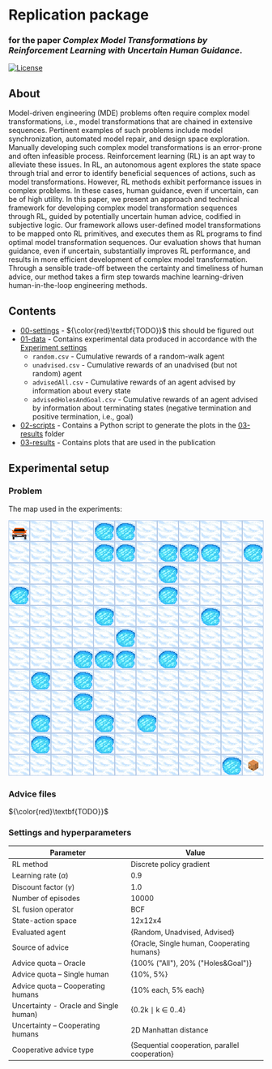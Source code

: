 # Replication package

### for the paper _Complex Model Transformations by Reinforcement Learning with Uncertain Human Guidance_.

[![License](https://img.shields.io/badge/license-GPL--3.0-blue.svg)](https://www.gnu.org/licenses/gpl-3.0)

## About
Model-driven engineering (MDE) problems often require complex model transformations, i.e., model transformations that are chained in extensive sequences. Pertinent examples of such problems include model synchronization, automated model repair, and design space exploration. Manually developing such complex model transformations is an error-prone and often infeasible process. Reinforcement learning (RL) is an apt way to alleviate these issues. In RL, an autonomous agent explores the state space through trial and error to identify beneficial sequences of actions, such as model transformations. However, RL methods exhibit performance issues in complex problems. In these cases, human guidance, even if uncertain, can be of high utility. In this paper, we present an approach and technical framework for developing complex model transformation sequences through RL, guided by potentially uncertain human advice, codified in subjective logic. Our framework allows user-defined model transformations to be mapped onto RL primitives, and executes them as RL programs to find optimal model transformation sequences. Our evaluation shows that human guidance, even if uncertain, substantially improves RL performance, and results in more efficient development of complex model transformation. Through a sensible trade-off between the certainty and timeliness of human advice, our method takes a firm step towards machine learning-driven human-in-the-loop engineering methods.

## Contents
- [00-settings](/00-settings) - ${\color{red}\textbf{TODO}}$ this should be figured out
- [01-data](/01-data) - Contains experimental data produced in accordance with the [Experiment settings](#experiment-settings)
  - `random.csv` - Cumulative rewards of a random-walk agent
  - `unadvised.csv` - Cumulative rewards of an unadvised (but not random) agent
  - `advisedAll.csv` - Cumulative rewards of an agent advised by information about every state
  - `advisedHolesAndGoal.csv` - Cumulative rewards of an agent advised by information about terminating states (negative termination and positive termination, i.e., goal)
- [02-scripts](/02-scripts) - Contains a Python script to generate the plots in the [03-results](/03-results) folder
- [03-results](/03-results) - Contains plots that are used in the publication

## Experimental setup

### Problem
The map used in the experiments:

![The map used in the experiments](/00-settings/lake-12x12-seed63.png)

### Advice files
${\color{red}\textbf{TODO}}$

### Settings and hyperparameters

| Parameter  | Value |
| ------------- | ------------- |
| RL method | Discrete policy gradient |
| Learning rate ($\alpha$) | 0.9 |
| Discount factor ($\gamma$) | 1.0 |
| Number of episodes | 10000 |
| SL fusion operator | BCF |
| State-action space | 12x12x4 |
| Evaluated agent | {Random, Unadvised, Advised} |
| Source of advice | {Oracle, Single human, Cooperating humans} |
| Advice quota – Oracle | {100% ("All"), 20% ("Holes&Goal")} |
| Advice quota – Single human | {10%, 5%} |
| Advice quota – Cooperating humans | {10% each, 5% each} |
| Uncertainty - Oracle and Single human) | {0.2k ∣ k $\in$ 0..4} |
| Uncertainty – Cooperating humans | 2D Manhattan distance |
| Cooperative advice type | {Sequential cooperation, parallel cooperation} |
